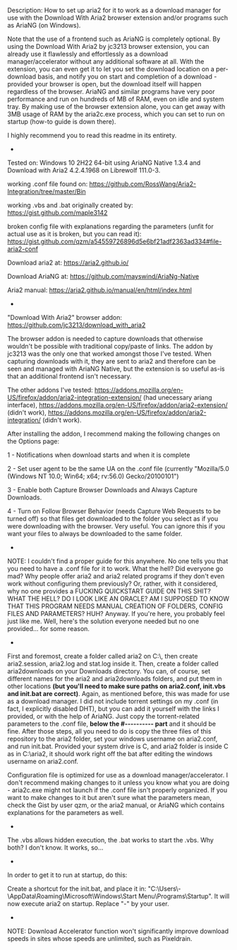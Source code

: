 Description: How to set up aria2 for it to work as a download manager for use with the Download With Aria2 browser extension and/or programs such as AriaNG (on Windows).

Note that the use of a frontend such as AriaNG is completely optional. By using the Download With Aria2 by jc3213 browser extension, you can already use it flawlessly and effortlessly as a download manager/accelerator without any additional software at all. With the extension, you can even get it to let you set the download location on a per-download basis, and notify you on start and completion of a download - provided your browser is open, but the download itself will happen regardless of the browser. AriaNG and similar programs have very poor performance and run on hundreds of MB of RAM, even on idle and system tray. By making use of the browser extension alone, you can get away with 3MB usage of RAM by the aria2c.exe process, which you can set to run on startup (how-to guide is down there).

I highly recommend you to read this readme in its entirety.

-

Tested on: Windows 10 2H22 64-bit using AriaNG Native 1.3.4 and Download with Aria2 
4.2.4.1968 on Librewolf 111.0-3.

working .conf file found on: https://github.com/RossWang/Aria2-Integration/tree/master/Bin

working .vbs and .bat originally created by: https://gist.github.com/maple3142

broken config file with explanations regarding the parameters (unfit for actual use as it is broken, but you can read it): https://gist.github.com/qzm/a54559726896d5e6bf21adf2363ad334#file-aria2-conf

Download aria2 at: https://aria2.github.io/

Download AriaNG at: https://github.com/mayswind/AriaNg-Native

Aria2 manual: https://aria2.github.io/manual/en/html/index.html

-

"Download With Aria2" browser addon: https://github.com/jc3213/download_with_aria2

The browser addon is needed to capture downloads that otherwise wouldn't be possible with traditional copy/paste of links. The addon by jc3213 was the only one that worked amongst those I've tested. When capturing downloads with it, they are sent to aria2 and therefore can be seen and managed with AriaNG Native, but the extension is so useful as-is that an additional frontend isn't necessary.

The other addons I've tested: https://addons.mozilla.org/en-US/firefox/addon/aria2-integration-extension/ (had unecessary ariang interface), https://addons.mozilla.org/en-US/firefox/addon/aria2-extension/ (didn't work), https://addons.mozilla.org/en-US/firefox/addon/aria2-integration/ (didn't work).

After installing the addon, I recommend making the following changes on the Options page:

1 - Notifications when download starts and when it is complete

2 - Set user agent to be the same UA on the .conf file (currently "Mozilla/5.0 (Windows NT 10.0; Win64; x64; rv:56.0) Gecko/20100101")

3 - Enable both Capture Browser Downloads and Always Capture Downloads.

4 - Turn on Follow Browser Behavior (needs Capture Web Requests to be turned off) so that files get downloaded to the folder you select as if you were downloading with the browser. Very useful. You can ignore this if you want your files to always be downloaded to the same folder.

-

NOTE: I couldn't find a proper guide for this anywhere. No one tells you that you need to have a .conf file for it to work. What the hell?
Did everyone go mad? Why people offer aria2 and aria2 related programs if they don't even work without configuring them previously?
Or, rather, with it considered, why no one provides a FUCKING QUICKSTART GUIDE ON THIS SHIT? WHAT THE HELL?
DO I LOOK LIKE AN ORACLE? AM I SUPPOSED TO KNOW THAT THIS PROGRAM NEEDS MANUAL CREATION OF FOLDERS, CONFIG FILES AND PARAMETERS? HUH?
Anyway. If you're here, you probably feel just like me. Well, here's the solution everyone needed but no one provided... for some reason.

-

First and foremost, create a folder called aria2 on C:\\, then create aria2.session, aria2.log and stat.log inside it. Then, create a folder called aria2downloads on your Downloads directory. You can, of course, set different names for the aria2 and aria2downloads folders, and put them in other locations **(but you'll need to make sure paths on aria2.conf, init.vbs and init.bat are correct)**. Again, as mentioned before, this was made for use as a download manager. I did not include torrent settings on my .conf (in fact, I explicitly disabled DHT), but you can add it yourself with the links I provided, or with the help of AriaNG. Just copy the torrent-related parameters to the .conf file, **below the #---------- part** and it should be fine. After those steps, all you need to do is copy the three files of this repository to the aria2 folder, set your windows username on aria2.conf, and run init.bat. Provided your system drive is C, and aria2 folder is inside C as in C:\aria2, it should work right off the bat after editing the windows username on aria2.conf.

Configuration file is optimized for use as a download manager/accelerator. I don't recommend making changes to it unless you know what you are doing - aria2c.exe might not launch if the .conf file isn't properly organized. If you want to make changes to it but aren't sure what the parameters mean, check the Gist by user qzm, or the aria2 manual, or AriaNG which contains explanations for the parameters as well.

-

The .vbs allows hidden execution, the .bat works to start the .vbs. Why both? I don't know. It works, so...

-

In order to get it to run at startup, do this:

Create a shortcut for the init.bat, and place it in: "C:\Users\\-\AppData\Roaming\Microsoft\Windows\Start Menu\Programs\Startup".
It will now execute aria2 on startup. Replace "-" by your user.

-

NOTE: Download Accelerator function won't significantly improve download speeds in sites whose speeds are unlimited, such as Pixeldrain.
